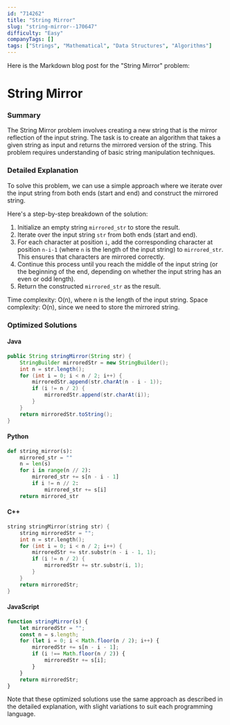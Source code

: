 ```yaml
---
id: "714262"
title: "String Mirror"
slug: "string-mirror--170647"
difficulty: "Easy"
companyTags: []
tags: ["Strings", "Mathematical", "Data Structures", "Algorithms"]
---
```


Here is the Markdown blog post for the "String Mirror" problem:

**String Mirror**
================

### Summary

The String Mirror problem involves creating a new string that is the mirror reflection of the input string. The task is to create an algorithm that takes a given string as input and returns the mirrored version of the string. This problem requires understanding of basic string manipulation techniques.

### Detailed Explanation

To solve this problem, we can use a simple approach where we iterate over the input string from both ends (start and end) and construct the mirrored string.

Here's a step-by-step breakdown of the solution:

1. Initialize an empty string `mirrored_str` to store the result.
2. Iterate over the input string `str` from both ends (start and end).
3. For each character at position `i`, add the corresponding character at position `n-i-1` (where `n` is the length of the input string) to `mirrored_str`. This ensures that characters are mirrored correctly.
4. Continue this process until you reach the middle of the input string (or the beginning of the end, depending on whether the input string has an even or odd length).
5. Return the constructed `mirrored_str` as the result.

Time complexity: O(n), where n is the length of the input string.
Space complexity: O(n), since we need to store the mirrored string.

### Optimized Solutions

#### Java
```java
public String stringMirror(String str) {
    StringBuilder mirroredStr = new StringBuilder();
    int n = str.length();
    for (int i = 0; i < n / 2; i++) {
        mirroredStr.append(str.charAt(n - i - 1));
        if (i != n / 2) {
            mirroredStr.append(str.charAt(i));
        }
    }
    return mirroredStr.toString();
}
```

#### Python
```python
def string_mirror(s):
    mirrored_str = ""
    n = len(s)
    for i in range(n // 2):
        mirrored_str += s[n - i - 1]
        if i != n // 2:
            mirrored_str += s[i]
    return mirrored_str
```

#### C++
```cpp
string stringMirror(string str) {
    string mirroredStr = "";
    int n = str.length();
    for (int i = 0; i < n / 2; i++) {
        mirroredStr += str.substr(n - i - 1, 1);
        if (i != n / 2) {
            mirroredStr += str.substr(i, 1);
        }
    }
    return mirroredStr;
}
```

#### JavaScript
```javascript
function stringMirror(s) {
    let mirroredStr = "";
    const n = s.length;
    for (let i = 0; i < Math.floor(n / 2); i++) {
        mirroredStr += s[n - i - 1];
        if (i !== Math.floor(n / 2)) {
            mirroredStr += s[i];
        }
    }
    return mirroredStr;
}
```

Note that these optimized solutions use the same approach as described in the detailed explanation, with slight variations to suit each programming language.